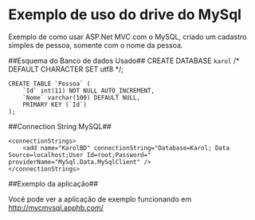 # Exemplo de uso do drive do MySql #

Exemplo de como usar ASP.Net MVC com o MySQL, criado um cadastro simples de pessoa, somente com o nome da pessoa.

##Esquema do Banco de dados Usado##
	CREATE DATABASE `karol` /* DEFAULT CHARACTER SET utf8 */;

	CREATE TABLE `Pessoa` (
		`Id` int(11) NOT NULL AUTO_INCREMENT,
		`Nome` varchar(100) DEFAULT NULL,
		PRIMARY KEY (`Id`)
	);


##Connection String MySQL##

	<connectionStrings>
		<add name="KarolBD" connectionString="Database=Karol; Data Source=localhost;User Id=root;Password=" providerName="MySql.Data.MySqlClient" />
	</connectionStrings>

##Exemplo da aplicação##

Você pode ver a aplicação de exemplo funcionando em http://mvcmysql.apphb.com/

